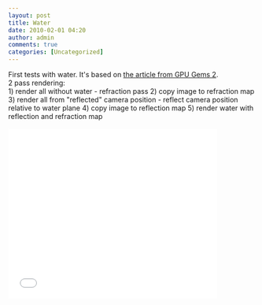 ```yaml
---
layout: post
title: Water
date: 2010-02-01 04:20
author: admin
comments: true
categories: [Uncategorized]
---
```

First tests with water. It's based on <a href="http://http.developer.nvidia.com/GPUGems2/gpugems2_chapter19.html">the article from GPU Gems 2</a>. <br />  2 pass rendering:  <br />  1) render all without water - refraction pass  2) copy image to refraction map  3) render all from "reflected" camera position - reflect camera position relative to water plane  4) copy image to reflection map  5) render water with reflection and refraction map<br /> <br /><object width="425" height="344"><param name="movie" value="//www.youtube.com/v/4oTYuoeymNM&amp;hl=en_US&amp;fs=1&amp;"><param name="allowFullScreen" value="true"><param name="allowscriptaccess" value="always"><embed src="//www.youtube.com/v/4oTYuoeymNM&amp;hl=en_US&amp;fs=1&amp;" type="application/x-shockwave-flash" allowscriptaccess="always" allowfullscreen="true" width="425" height="344"></embed></object>
